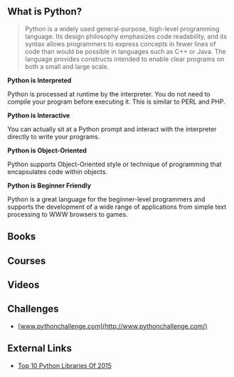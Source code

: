 ## What is Python?

> Python is a widely used general-purpose, high-level programming language. Its design philosophy emphasizes code readability, and its syntax allows programmers to express concepts in fewer lines of code than would be possible in languages such as C++ or Java. The language provides constructs intended to enable clear programs on both a small and large scale.

**Python is Interpreted**

Python is processed at runtime by the interpreter. You do not need to compile your program before executing it. This is similar to PERL and PHP.

**Python is Interactive**

You can actually sit at a Python prompt and interact with the interpreter directly to write your programs.

**Python is Object-Oriented**

Python supports Object-Oriented style or technique of programming that encapsulates code within objects.

**Python is Beginner Friendly**

Python is a great language for the beginner-level programmers and supports the development of a wide range of applications from simple text processing to WWW browsers to games.

## Books

<div class="books" gid="1gQFMXZtynpuTenoOQNGCHttArT4NspTWcyJQr5ps9Mk"></div>
<div class="clearfix"></div>

## Courses

<div class="courses" gid="1frO9QYhgsXbMzcyXoA4czWkxTWF8RBTJVf9uoO1rElU"></div>
<div class="clearfix"></div>

## Videos

<div class="videos" gid="1WMjweKiok6GnxZr9sIPx32RqgdYIQXSaI9gqs3A9TWI"></div>
<div class="clearfix"></div>

## Challenges

* [www.pythonchallenge.com](http://www.pythonchallenge.com/)

## External Links

* [Top 10 Python Libraries Of 2015](http://blog.tryolabs.com/2015/12/15/top-10-python-libraries-of-2015/)
